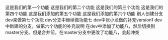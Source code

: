 这是我们的第一个功能
这是我们的第二个功能
这是我们的第三个功能
这是我们的第四个功能
这是我们添加的第五个功能
这是我们添加的第六个功能
别人创建分支dev来做第七个功能
dev分支中继续做功能七
dev中张小龙做的补充version1
dev中新建的分支，做第六个功能的补充说明
在dev中添加了功能八，然后切换到master分支。但是合并前，在master分支中更改了功能八，会起冲突


